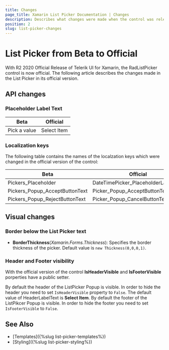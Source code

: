 ```yaml
---
title: Changes
page_title: Xamarin List Picker Documentation | Changes
description: Describes what changes were made when the control was released with its official version
position: 2
slug: list-picker-changes
---
```


# List Picker from Beta to Official

With R2 2020 Official Release of Telerik UI for Xamarin, the RadListPicker control is now official. The following article describes the changes made in the List Picker in its official version.

## API changes

### Placeholder Label Text

| Beta | Official |
| -------- | -------- |
| Pick a value | Select Item |

### Localization keys

The following table contains the names of the localzation keys which were changed in the official version of the control:

| Beta | Official |
| -------- | -------- |
| Pickers_Placeholder | DateTimePicker_PlaceholderLabelText |
| Pickers_Popup_AcceptButtonText | Picker_Popup_AcceptButtonText |
| Pickers_Popup_RejectButtonText | Picker_Popup_CancelButtonText |

## Visual changes

### Border below the List Picker text

* **BorderThickness**(*Xamarin.Forms.Thickness*): Specifies the border thickness of the picker. Default value is `new Thickness(0,0,0,1)`.

### Header and Footer visibility

With the official version of the control **IsHeaderVisible** and **IsFooterVisible** porperties have a public setter.

By default the header of the ListPicker Popup is visible. In order to hide the header you need to set `IsHeaderVisible` property to `False`. The default value of HeaderLabelText is **Select Item**.
By default the footer of the ListPikcer Popup is visible. In order to hide the footer you need to set `IsFooterVisible` to `False`.

## See Also

- [Templates]({%slug list-picker-templates%})
- [Styling]({%slug list-picker-styling%})

